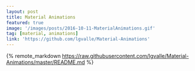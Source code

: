 ```yaml
---
layout: post
title: Material Animations
featured: true
image: '/images/posts/2016-10-11-MaterialAnimations.gif'
tag: [material, animations]
link: 'https://github.com/lgvalle/Material-Animations'
---
```


{% remote_markdown https://raw.githubusercontent.com/lgvalle/Material-Animations/master/README.md %}
